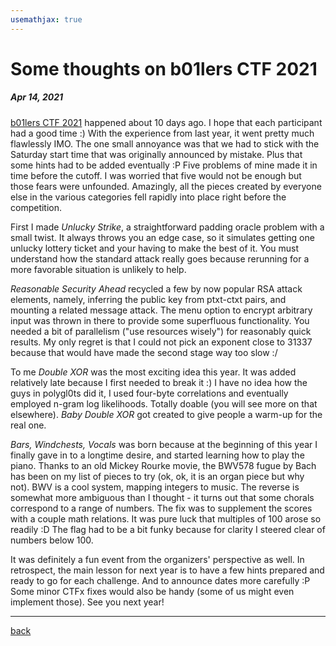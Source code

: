 ```yaml
---
usemathjax: true
---
```

# Some thoughts on b01lers CTF 2021

##### Apr 14, 2021

[b01lers CTF 2021](https://ctftime.org/event/1259) happened about 10 days ago. I hope that each participant 
had a good time :) With the experience from last year, it went pretty much 
flawlessly IMO. The one small annoyance was that we had to stick with the 
Saturday start time that was originally announced by mistake. Plus that some 
hints had to be added eventually :P Five problems of mine made it in time 
before the cutoff. I was worried that five would not be enough but those 
fears were unfounded. Amazingly, all the pieces created by everyone else in 
the various categories fell rapidly into place right before the competition.

First I made *Unlucky Strike*, a straightforward padding oracle problem with a 
small twist. It always throws you an edge case, so it simulates getting one 
unlucky lottery ticket and your having to make the best of it. You must 
understand how the standard attack really goes because rerunning for a more 
favorable situation is unlikely to help.

*Reasonable Security Ahead* recycled a few by now popular RSA attack elements, 
namely, inferring the public key from ptxt-ctxt pairs, and mounting a 
related message attack. The menu option to encrypt arbitrary input was 
thrown in there to provide some superfluous functionality. You needed a bit 
of parallelism ("use resources wisely") for reasonably quick results. My 
only regret is that I could not pick an exponent close to 31337 because that 
would have made the second stage way too slow :/

To me *Double XOR* was the most exciting idea this year. It was added 
relatively late because I first needed to break it :) I have no idea how the 
guys in polygl0ts did it, I used four-byte correlations and eventually 
employed n-gram log likelihoods. Totally doable (you will see more on that 
elsewhere). *Baby Double XOR* got created to give people a warm-up for the real 
one.

*Bars, Windchests, Vocals* was born because at the beginning of this year I 
finally gave in to a longtime desire, and started learning how to play the 
piano. Thanks to an old Mickey Rourke movie, the BWV578 fugue by Bach has 
been on my list of pieces to try (ok, ok, it is an organ piece but why not). 
BWV is a cool system, mapping integers to music. The reverse is somewhat 
more ambiguous than I thought - it turns out that some chorals correspond to 
a range of numbers. The fix was to supplement the scores with a couple math 
relations. It was pure luck that multiples of 100 arose so readily :D The 
flag had to be a bit funky because for clarity I steered clear of numbers 
below 100.

It was definitely a fun event from the organizers' perspective as well. In 
retrospect, the main lesson for next year is to have a few hints prepared 
and ready to go for each challenge. And to announce dates more carefully :P 
Some minor CTFx fixes would also be handy (some of us might even implement 
those). See you next year!


---

[back](/)
